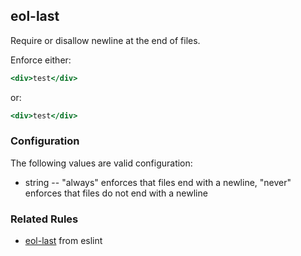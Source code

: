 ## eol-last

Require or disallow newline at the end of files.

Enforce either:

```hbs
<div>test</div>
```

or:

```hbs
<div>test</div>

```

### Configuration

The following values are valid configuration:

  * string -- "always" enforces that files end with a newline, "never" enforces that files do not end with a newline

### Related Rules

* [eol-last](https://eslint.org/docs/rules/eol-last) from eslint
